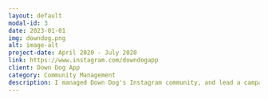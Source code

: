 ```yaml
---
layout: default
modal-id: 3
date: 2023-01-01
img: downdog.png
alt: image-alt
project-date: April 2020 - July 2020
link: https://www.instagram.com/downdogapp
client: Down Dog App
category: Community Management
description: I managed Down Dog's Instagram community, and lead a campaign to curate and repost the best community tagged images.  Over 2 months, community posts had 100k impressions and follower count grew from 22k to 48k.
---
```

